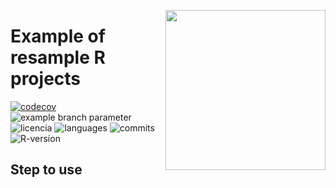 <a href="https://www.islas.org.mx"><img src="https://www.islas.org.mx/img/logo.svg" align="right" width="256" /></a>

# Example of resample R projects
[![codecov](https://codecov.io/gh/IslasGECI/resample_clt_example/graph/badge.svg?token=wyxnwZypMA)](https://codecov.io/gh/IslasGECI/resample_clt_example)
![example branch
parameter](https://github.com/IslasGECI/resample_clt_example/actions/workflows/actions.yml/badge.svg)
![licencia](https://img.shields.io/github/license/IslasGECI/resample_clt_example)
![languages](https://img.shields.io/github/languages/top/IslasGECI/resample_clt_example)
![commits](https://img.shields.io/github/commit-activity/y/IslasGECI/resample_clt_example)
![R-version](https://img.shields.io/github/r-package/v/IslasGECI/resample_clt_example)


## Step to use

